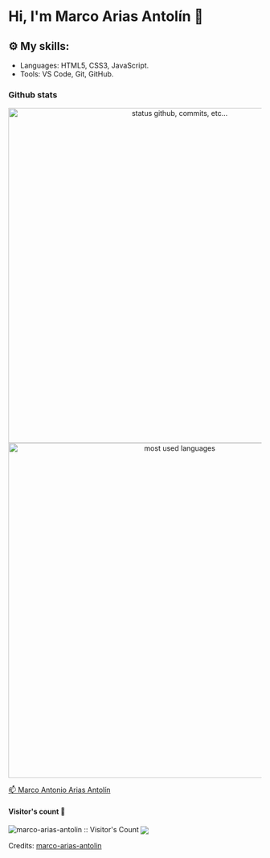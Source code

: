 # Hi, I'm Marco Arias Antolín 👋

## ⚙️ My skills:
- Languages: HTML5, CSS3, JavaScript.
- Tools: VS Code, Git, GitHub.

### Github stats
<p align="center">
    <img alt="status github, commits, etc..." width="666px" src="https://github-readme-stats.vercel.app/api?username=marco-arias-antolin&count_private=true&show_icons=true&custom_title=Github&theme=algolia&bg_color=0,000000,130F40&layout=compact&border_radius=8"
    /> <br>
    <img alt="most used languages" width="666px" src="https://github-readme-stats.vercel.app/api/top-langs/?username=marco-arias-antolin&count_private=true&theme=algolia&bg_color=0,000000,130F40&layout=compact&border_radius=8&langs_count=20&hide=hack,swift,kotlin,objective-c"/>
</p>
<a href="mailto:marco-arias-antolin@gmail.com-">📫 Marco Antonio Arias Antolín</a>

#### Visitor's count 👀
<img src="https://profile-counter.glitch.me/{marco-arias-antolin}/count.svg" alt="marco-arias-antolin :: Visitor's Count" />

<a href="https://github.com/marco-arias-antolin/marco-arias-antolin">
    <img align="center" src="https://github-readme-stats.vercel.app/api/pin/?username=marco-arias-antolin&theme=dark&repo=marco-arias-antolin" />
</a>

Credits: [marco-arias-antolin](https://github.com/marco-arias-antolin)

<!--
**marco-arias-antolin/marco-arias-antolin** is a ✨ _special_ ✨ repository because its `README.md` (this file) appears on your GitHub profile.

Here are some ideas to get you started:

- 🔭 I’m currently working on ...
- 🌱 I’m currently learning ...
- 👯 I’m looking to collaborate on ...
- 🤔 I’m looking for help with ...
- 💬 Ask me about ...
- 📫 How to reach me: ...
- 😄 Pronouns: ...
- ⚡ Fun fact: ...
-->
